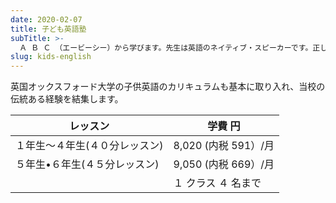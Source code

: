 ```yaml
---
date: 2020-02-07
title: 子ども英語塾
subTitle: >-
  Ａ Ｂ Ｃ （エービーシー）から学びます。先生は英語のネイティブ・スピーカーです。正しい発音、会話、書き方を勉強します。
slug: kids-english
---
```

<!-- TODO CTA button to be added. Maybe MDX -->
英国オックスフォード大学の子供英語のカリキュラムも基本に取り入れ、当校の伝統ある経験を結集します。 

| レッスン   | 学費 円                |
| ------ | ------------------- |
| １年生～４年生(４０分レッスン)  | 8,020 (内税 591）/月 |
| ５年生•６年生(４５分レッスン)  |  9,050 (内税 669）/月 |          
|    | １ クラス ４ 名まで |
